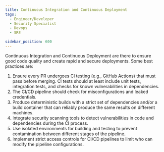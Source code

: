 ```yaml
---
title: Continuous Integration and Continuous Deployment
tags:
  - Engineer/Developer
  - Security Specialist
  - Devops
  - SRE

sidebar_position: 600
---
```


Continuous Integration and Continuous Deployment are there to ensure good code quality and create rapid and secure deployments. Some best practices are:

1. Ensure every PR undergoes CI testing (e.g., GitHub Actions) that must pass before merging. CI tests should at least include unit tests, integration tests, and checks for known vulnerabilities in dependencies.
2. The CI/CD pipeline should check for misconfigurations and leaked credentials.
3. Produce deterministic builds with a strict set of dependencies and/or a build container that can reliably produce the same results on different machines.
4. Integrate security scanning tools to detect vulnerabilities in code and dependencies during the CI process.
5. Use isolated environments for building and testing to prevent contamination between different stages of the pipeline.
6. Implement strict access controls for CI/CD pipelines to limit who can modify the pipeline configurations.
